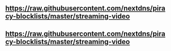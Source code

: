 ## https://raw.githubusercontent.com/nextdns/piracy-blocklists/master/streaming-video
## https://raw.githubusercontent.com/nextdns/piracy-blocklists/master/streaming-video
